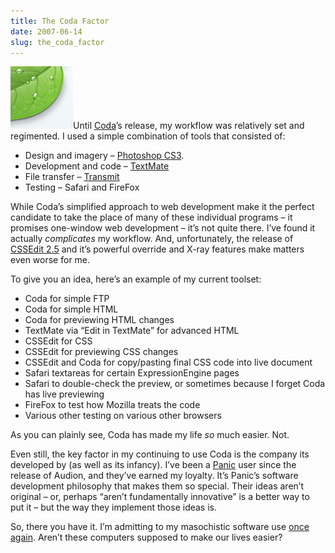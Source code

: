 ```yaml
---
title: The Coda Factor
date: 2007-06-14
slug: the_coda_factor
---
```

<p><img src="/assets/img/coda-leaf.jpg" border="0" height="100" width="100" alt="The Coda leaf" class="imgright" />Until <a href="http://www.panic.com/coda">Coda</a>&#8217;s release, my workflow was relatively set and regimented. I used a simple combination of tools that consisted of:</p>

<ul>
<li>Design and imagery &#8211; <a href="http://www.adobe.com/products/photoshop/photoshop/">Photoshop CS3</a>.</li>
<li>Development and code &#8211; <a href="http://macromates.com/">TextMate</a></li>
<li>File transfer &#8211; <a href="http://www.panic.com/transmit/">Transmit</a></li>
<li>Testing &#8211; Safari and FireFox</li>
</ul>

<p>While Coda&#8217;s simplified approach to web development make it the perfect candidate to take the place of many of these individual programs &#8211; it promises one-window web development &#8211; it&#8217;s not quite there. I&#8217;ve found it actually <em>complicates</em> my workflow. And, unfortunately, the release of <a href="http://macrabbit.com/cssedit">CSSEdit 2.5</a> and it&#8217;s powerful override and X-ray features make matters even worse for me.</p>

<p>To give you an idea, here&#8217;s an example of my current toolset:</p>

<ul>
<li>Coda for simple FTP</li>
<li>Coda for simple HTML</li>
<li>Coda for previewing HTML changes</li>
<li>TextMate via &#8220;Edit in TextMate&#8221; for advanced HTML</li>
<li>CSSEdit for CSS</li>
<li>CSSEdit for previewing CSS changes</li>
<li>CSSEdit and Coda for copy/pasting final CSS code into live document</li>
<li>Safari textareas for certain ExpressionEngine pages</li>
<li>Safari to double-check the preview, or sometimes because I forget Coda has live previewing</li>
<li>FireFox to test how Mozilla treats the code</li>
<li>Various other testing on various other browsers</li>
</ul>

<p>As you can plainly see, Coda has made my life <em>so</em> much easier. Not.</p>

<p>Even still, the key factor in my continuing to use Coda is the company its developed by (as well as its infancy). I&#8217;ve been a <a href="http://panic.com">Panic</a> user since the release of Audion, and they&#8217;ve earned my loyalty. It&#8217;s Panic&#8217;s software development philosophy that makes them so special. Their ideas aren&#8217;t original &#8211; or, perhaps &#8220;aren&#8217;t fundamentally innovative&#8221; is a better way to put it &#8211; but the way they implement those ideas is.</p>

<p>So, there you have it. I&#8217;m admitting to my masochistic software use <a href="http://seansperte.com/entry/software_so_good">once again</a>. Aren&#8217;t these computers supposed to make our lives easier?</p>